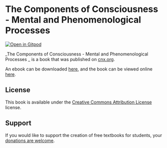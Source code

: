 # The Components of Consciousness - Mental and Phenomenological Processes 

[![Open in Gitpod](https://gitpod.io/button/open-in-gitpod.svg)](https://gitpod.io/from-referrer/)

_The Components of Consciousness - Mental and Phenomenological Processes _ is a book that was published on [cnx.org](https://cnx.org/).

An ebook can be downloaded [here](https://github.com/cnx-user-books/cnxbook-the-components-of-consciousness-mental-and-phenomenological-processes/releases/latest), and the book can be viewed online [here](https://github.com/cnx-user-books/cnxbook-the-components-of-consciousness-mental-and-phenomenological-processes/releases/latest).

## License
This book is available under the [Creative Commons Attribution License](./LICENSE) license.

## Support
If you would like to support the creation of free textbooks for students, your [donations are welcome](https://riceconnect.rice.edu/donation/support-openstax-banner).

